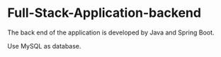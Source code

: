 # Full-Stack-Application-backend

The back end of the application is developed by Java and Spring Boot.

Use MySQL as database.
